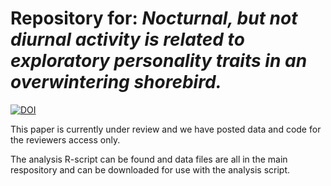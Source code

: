 # Repository for: *Nocturnal, but not diurnal activity is related to exploratory personality traits in an overwintering shorebird.*

[![DOI](https://zenodo.org/badge/743631499.svg)](https://zenodo.org/doi/10.5281/zenodo.10514691)

This paper is currently under review and we have posted data and code for the reviewers access only.

The analysis R-script can be found and data files are all in the main respository and can be downloaded for use with the analysis script. 

